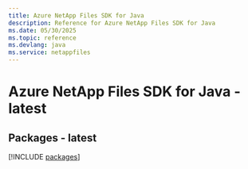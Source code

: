 ```yaml
---
title: Azure NetApp Files SDK for Java
description: Reference for Azure NetApp Files SDK for Java
ms.date: 05/30/2025
ms.topic: reference
ms.devlang: java
ms.service: netappfiles
---
```

# Azure NetApp Files SDK for Java - latest
## Packages - latest
[!INCLUDE [packages](netapp-files-index.md)]